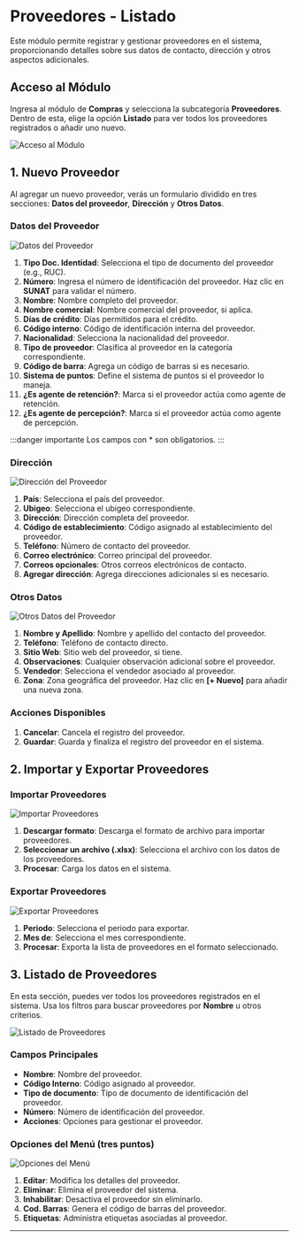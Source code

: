 # Proveedores - Listado

Este módulo permite registrar y gestionar proveedores en el sistema, proporcionando detalles sobre sus datos de contacto, dirección y otros aspectos adicionales.

## Acceso al Módulo
Ingresa al módulo de **Compras** y selecciona la subcategoría **Proveedores**. Dentro de esta, elige la opción **Listado** para ver todos los proveedores registrados o añadir uno nuevo.

![Acceso al Módulo](img/Acceso_al_Módulo.jpg)

## 1. Nuevo Proveedor

Al agregar un nuevo proveedor, verás un formulario dividido en tres secciones: **Datos del proveedor**, **Dirección** y **Otros Datos**.

### Datos del Proveedor

![Datos del Proveedor](img/datos_proveedor.jpg)

1. **Tipo Doc. Identidad**: Selecciona el tipo de documento del proveedor (e.g., RUC).
2. **Número**: Ingresa el número de identificación del proveedor. Haz clic en **SUNAT** para validar el número.
3. **Nombre**: Nombre completo del proveedor.
4. **Nombre comercial**: Nombre comercial del proveedor, si aplica.
5. **Días de crédito**: Días permitidos para el crédito.
6. **Código interno**: Código de identificación interna del proveedor.
7. **Nacionalidad**: Selecciona la nacionalidad del proveedor.
8. **Tipo de proveedor**: Clasifica al proveedor en la categoría correspondiente.
9. **Código de barra**: Agrega un código de barras si es necesario.
10. **Sistema de puntos**: Define el sistema de puntos si el proveedor lo maneja.
11. **¿Es agente de retención?**: Marca si el proveedor actúa como agente de retención.
12. **¿Es agente de percepción?**: Marca si el proveedor actúa como agente de percepción.

:::danger importante
Los campos con * son obligatorios.
:::

### Dirección

![Dirección del Proveedor](img/direccion_proveedor.jpg)

1. **País**: Selecciona el país del proveedor.
2. **Ubigeo**: Selecciona el ubigeo correspondiente.
3. **Dirección**: Dirección completa del proveedor.
4. **Código de establecimiento**: Código asignado al establecimiento del proveedor.
5. **Teléfono**: Número de contacto del proveedor.
6. **Correo electrónico**: Correo principal del proveedor.
7. **Correos opcionales**: Otros correos electrónicos de contacto.
8. **Agregar dirección**: Agrega direcciones adicionales si es necesario.

### Otros Datos

![Otros Datos del Proveedor](img/otros_datos_proveedor.jpg)

1. **Nombre y Apellido**: Nombre y apellido del contacto del proveedor.
2. **Teléfono**: Teléfono de contacto directo.
3. **Sitio Web**: Sitio web del proveedor, si tiene.
4. **Observaciones**: Cualquier observación adicional sobre el proveedor.
5. **Vendedor**: Selecciona el vendedor asociado al proveedor.
6. **Zona**: Zona geográfica del proveedor. Haz clic en **[+ Nuevo]** para añadir una nueva zona.

### Acciones Disponibles

1. **Cancelar**: Cancela el registro del proveedor.
2. **Guardar**: Guarda y finaliza el registro del proveedor en el sistema.

## 2. Importar y Exportar Proveedores

### Importar Proveedores

![Importar Proveedores](img/importar_proveedores.jpg)

1. **Descargar formato**: Descarga el formato de archivo para importar proveedores.
2. **Seleccionar un archivo (.xlsx)**: Selecciona el archivo con los datos de los proveedores.
3. **Procesar**: Carga los datos en el sistema.

### Exportar Proveedores

![Exportar Proveedores](img/exportar_proveedores.jpg)

1. **Periodo**: Selecciona el periodo para exportar.
2. **Mes de**: Selecciona el mes correspondiente.
3. **Procesar**: Exporta la lista de proveedores en el formato seleccionado.

## 3. Listado de Proveedores

En esta sección, puedes ver todos los proveedores registrados en el sistema. Usa los filtros para buscar proveedores por **Nombre** u otros criterios.

![Listado de Proveedores](img/listado_proveedores.jpg)

### Campos Principales

* **Nombre**: Nombre del proveedor.
* **Código Interno**: Código asignado al proveedor.
* **Tipo de documento**: Tipo de documento de identificación del proveedor.
* **Número**: Número de identificación del proveedor.
* **Acciones**: Opciones para gestionar el proveedor.

### Opciones del Menú (tres puntos)

![Opciones del Menú](img/Opciones_del_Menú.jpg)

1. **Editar**: Modifica los detalles del proveedor.
2. **Eliminar**: Elimina el proveedor del sistema.
3. **Inhabilitar**: Desactiva el proveedor sin eliminarlo.
4. **Cod. Barras**: Genera el código de barras del proveedor.
5. **Etiquetas**: Administra etiquetas asociadas al proveedor.

---

